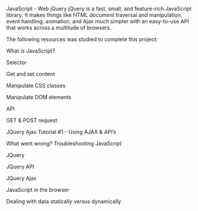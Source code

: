 JavaScript - Web jQuery
jQuery is a fast, small, and feature-rich JavaScript library. It makes things like HTML document traversal and manipulation, event handling, animation, and Ajax much simpler with an easy-to-use API that works across a multitude of browsers.

The following resources was studied to complete this project:

What is JavaScript?

Selector

Get and set content

Manipulate CSS classes

Manipulate DOM elements

API

GET & POST request

JQuery Ajax Tutorial #1 - Using AJAX & API’s

What went wrong? Troubleshooting JavaScript

JQuery

JQuery API

JQuery Ajax

JavaScript in the browser

Dealing with data statically versus dynamically
